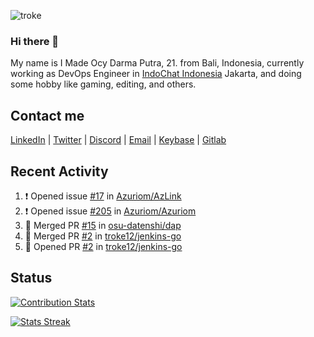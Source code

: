 ![troke](https://cardivo.vercel.app/api?name=I%20Made%20Ocy%20Darma%20Putra&description=Just%20pull-stack%20developer&image=https://avatars.githubusercontent.com/u/10250068?v=4&backgroundColor=%23DE834D)

### Hi there 👋

My name is I Made Ocy Darma Putra, 21. from Bali, Indonesia, currently working as DevOps Engineer in [IndoChat Indonesia](https://indochat.co.id) Jakarta, and doing some hobby like gaming, editing, and others.

## Contact me

[LinkedIn](https://linkedin.com/in/troke) | [Twitter](https://twitter.com/darma_ochi) | [Discord](https://link.troke.id/discord) | <a href="mailto:ochi@troke.id">Email</a> | [Keybase](https://keybase.io/troke) | [Gitlab](https://gitlab.com/troke12)

## Recent Activity

<!--START_SECTION:activity-->
1. ❗️ Opened issue [#17](https://github.com/Azuriom/AzLink/issues/17) in [Azuriom/AzLink](https://github.com/Azuriom/AzLink)
2. ❗️ Opened issue [#205](https://github.com/Azuriom/Azuriom/issues/205) in [Azuriom/Azuriom](https://github.com/Azuriom/Azuriom)
3. 🎉 Merged PR [#15](https://github.com/osu-datenshi/dap/pull/15) in [osu-datenshi/dap](https://github.com/osu-datenshi/dap)
4. 🎉 Merged PR [#2](https://github.com/troke12/jenkins-go/pull/2) in [troke12/jenkins-go](https://github.com/troke12/jenkins-go)
5. 💪 Opened PR [#2](https://github.com/troke12/jenkins-go/pull/2) in [troke12/jenkins-go](https://github.com/troke12/jenkins-go)
<!--END_SECTION:activity-->

## Status

[![Contribution Stats](https://github-contribution-stats.vercel.app/api/?username=troke12)](https://github.com/LordDashMe/github-contribution-stats/)

[![Stats Streak](https://github-readme-streak-stats.herokuapp.com/?user=troke12)](https://github.com/troke12/)
